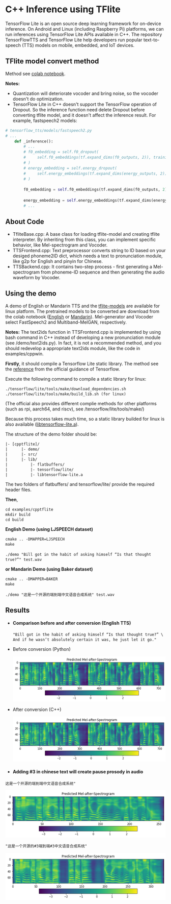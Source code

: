 # C++ Inference using TFlite
TensorFlow Lite is an open source deep learning framework for on-device inference. On Android and Linux (including Raspberry Pi) platforms, we can run inferences using TensorFlow Lite APIs available in C++. The repository TensorFlowTTS and TensorFlow Lite help developers run popular text-to-speech (TTS) models on mobile, embedded, and IoT devices.

## TFlite model convert method
Method see [colab notebook](https://colab.research.google.com/drive/1Ma3MIcSdLsOxqOKcN1MlElncYMhrOg3J?usp=sharing#scrollTo=KCm6Oj7iLlu5).

**Notes:**
- Quantization will deteriorate vocoder and bring noise, so the vocoder doesn't do optimization.
- TensorFlow Lite in C++ doesn't support the TensorFlow operation of Dropout. So the inference function need delete Dropout before converting tflite model, and it doesn't affect the inference result.
For example, fastspeech2 models:
```python
# tensorflow_tts/models/fastspeech2.py
# ...
    def _inference():
        # ...
        # f0_embedding = self.f0_dropout(
        #     self.f0_embeddings(tf.expand_dims(f0_outputs, 2)), training=True
        # )
        # energy_embedding = self.energy_dropout(
        #     self.energy_embeddings(tf.expand_dims(energy_outputs, 2)), training=True
        # )

        f0_embedding = self.f0_embeddings(tf.expand_dims(f0_outputs, 2))

        energy_embedding = self.energy_embeddings(tf.expand_dims(energy_outputs, 2))
        # ...
```

## About Code
- TfliteBase.cpp: A base class for loading tflite-model and creating tflite interpreter. By inheriting from this class, you can implement specific behavior, like Mel-spectrogram and Vocoder.
- TTSFrontend.cpp: Text preprocessor converts string to ID based on your desiged phoneme2ID dict, which needs a text to pronunciation module, like g2p for English and pinyin for Chinese.
- TTSBackend.cpp: It contains two-step process - first generating a Mel-spectrogram from phoneme-ID sequence and then generating the audio waveform by Vocoder.


## Using the demo
A demo of English or Mandarin TTS and the [tflite-models](https://github.com/lr2582858/TTS_tflite_cpp/releases/tag/0.1.0) are available for linux platform. The pretrained models to be converted are download from the colab notebook ([English](https://colab.research.google.com/drive/1akxtrLZHKuMiQup00tzO2olCaN-y3KiD?usp=sharing#scrollTo=4uv_QngUmFbK) or [Mandarin](https://colab.research.google.com/drive/1Ma3MIcSdLsOxqOKcN1MlElncYMhrOg3J?usp=sharing#scrollTo=KCm6Oj7iLlu5)). Mel-generator and Vocoder select FastSpeech2 and Multiband-MelGAN, respectively.

**Notes:**
The text2ids function in TTSFrontend.cpp is implemented by using bash command in C++ instead of developing a new pronunciation module (see /demo/text2ids.py). In fact, it is not a recommended method, and you should redevelop a appropriate text2ids module, like the code in examples/cppwin.

**Firstly**, it should compile a Tensorflow Lite static library. The method see the [reference](https://www.tensorflow.org/lite/guide/build_rpi) from the official guidance of Tensorflow.

Execute the following command to compile a static library for linux:
```shell
./tensorflow/lite/tools/make/download_dependencies.sh
./tensorflow/lite/tools/make/build_lib.sh (for linux)
```
(The official also provides different complie methods for other platforms (such as rpi, aarch64, and riscv), see /tensorflow/lite/tools/make/)

Because this process takes much time, so a static library builded for linux is also available ([libtensorflow-lite.a](https://github.com/lr2582858/TTS_tflite_cpp/releases/tag/0.1.0)).

The structure of the demo folder should be:
```
|- [cpptflite]/
|      |- demo/
|      |- src/
|      |- lib/
|          |- flatbuffers/
|          |- tensorflow/lite/
|          |- libtensorflow-lite.a
```
The two folders of flatbuffers/ and tensorflow/lite/ provide the required header files.

**Then**,
```shell
cd examples/cpptflite
mkdir build
cd build
```

**English Demo (using LJSPEECH dataset)**
```shell
cmake .. -DMAPPER=LJSPEECH
make

./demo "Bill got in the habit of asking himself “Is that thought true?”" test.wav
```

**or Mandarin Demo (using Baker dataset)**
```shell
cmake .. -DMAPPER=BAKER
make

./demo "这是一个开源的端到端中文语音合成系统" test.wav
```



## Results
- #### Comparison before and after conversion (English TTS)
  ```
  "Bill got in the habit of asking himself “Is that thought true?” \ 
  And if he wasn’t absolutely certain it was, he just let it go."
  ```
- Before conversion (Python)

  ![ori_mel](./results/lj_ori_mel.png)


- After conversion (C++)

  ![tflite_mel](./results/lj_tflite_mel.png)

- #### Adding #3 in chinese text will create pause prosody in audio
```
这是一个开源的端到端中文语音合成系统"
```
![tflite_mel](./results/tflite_mel.png)
```
"这是一个开源的#3端到端#3中文语音合成系统"
```
![tflite_mel](./results/tflite_mel2.png)